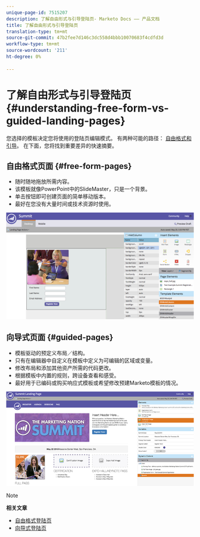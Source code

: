 ```yaml
---
unique-page-id: 7515207
description: 了解自由形式与引导登陆页- Marketo Docs —— 产品文档
title: 了解自由形式与引导登陆页
translation-type: tm+mt
source-git-commit: 47b2fee7d146c3dc558d4bbb10070683f4cdfd3d
workflow-type: tm+mt
source-wordcount: '211'
ht-degree: 0%

---
```



# 了解自由形式与引导登陆页 {#understanding-free-form-vs-guided-landing-pages}

您选择的模板决定您将使用的登陆页编辑模式。 有两种可能的路径： [自由格式](http://docs.marketo.com/display/docs/free-form+landing+pages)[和引导](http://docs.marketo.com/display/docs/guided+landing+pages)。 在下面，您将找到重要差异的快速摘要。

## 自由格式页面 {#free-form-pages}

* 随时随地拖放所需内容。
* 该模板就像PowerPoint中的SlideMaster，只是一个背景。
* 单击按钮即可创建页面的简单移动版本。
* 最好在您没有大量时间或技术资源时使用。

![](assets/image2015-5-20-17-3a50-3a53.png)

## 向导式页面 {#guided-pages}

* 模板驱动的预定义布局／结构。
* 只有在编辑器中自定义在模板中定义为可编辑的区域或变量。
* 修改布局和添加其他资产所需的代码更改。
* 根据模板中内置的规则，跨设备查看和感受。
* 最好用于已编码或购买响应式模板或希望修改预建Marketo模板的情况。

![](assets/two-1.png)

>[!NOTE]
>
>**相关文章**
>
>* [自由格式登陆页](http://docs.marketo.com/display/public/DOCS/Free-Form+Landing+Pages)
>* [向导式登陆页](http://docs.marketo.com/display/DOCS/Guided+Landing+Pages)

>



